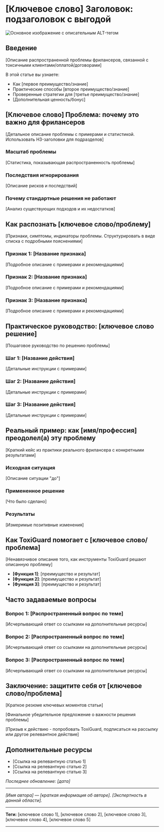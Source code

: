 # [Ключевое слово] Заголовок: подзаголовок с выгодой

![Основное изображение с описательным ALT-тегом](/path/to/image.jpg)

## Введение

[Описание распространенной проблемы фрилансеров, связанной с токсичными клиентами/оплатой/договорами]

В этой статье вы узнаете:
- Как [первое преимущество/знание]
- Практические способы [второе преимущество/знание]
- Проверенные стратегии для [третье преимущество/знание]
- [Дополнительная ценность/бонус]

## [Ключевое слово] Проблема: почему это важно для фрилансеров

[Детальное описание проблемы с примерами и статистикой. Использовать H3-заголовки для подразделов]

### Масштаб проблемы

[Статистика, показывающая распространенность проблемы]

### Последствия игнорирования

[Описание рисков и последствий]

### Почему стандартные решения не работают

[Анализ существующих подходов и их недостатков]

## Как распознать [ключевое слово/проблему]

[Признаки, симптомы, индикаторы проблемы. Структурировать в виде списка с подробными пояснениями]

### Признак 1: [Название признака]

[Подробное описание с примерами и рекомендациями]

### Признак 2: [Название признака]

[Подробное описание с примерами и рекомендациями]

### Признак 3: [Название признака]

[Подробное описание с примерами и рекомендациями]

## Практическое руководство: [ключевое слово решение]

[Пошаговое руководство по решению проблемы]

### Шаг 1: [Название действия]

[Детальные инструкции с примерами]

### Шаг 2: [Название действия]

[Детальные инструкции с примерами]

### Шаг 3: [Название действия]

[Детальные инструкции с примерами]

## Реальный пример: как [имя/профессия] преодолел(а) эту проблему

[Краткий кейс из практики реального фрилансера с конкретными результатами]

### Исходная ситуация

[Описание ситуации "до"]

### Примененное решение

[Что было сделано]

### Результаты

[Измеримые позитивные изменения]

## Как ToxiGuard помогает с [ключевое слово/проблема]

[Ненавязчивое описание того, как инструменты ToxiGuard решают описанную проблему]

- **[Функция 1]**: [преимущество и результат]
- **[Функция 2]**: [преимущество и результат]
- **[Функция 3]**: [преимущество и результат]

## Часто задаваемые вопросы

### Вопрос 1: [Распространенный вопрос по теме]

[Исчерпывающий ответ со ссылками на дополнительные ресурсы]

### Вопрос 2: [Распространенный вопрос по теме]

[Исчерпывающий ответ со ссылками на дополнительные ресурсы]

### Вопрос 3: [Распространенный вопрос по теме]

[Исчерпывающий ответ со ссылками на дополнительные ресурсы]

## Заключение: защитите себя от [ключевое слово/проблема]

[Краткое резюме ключевых моментов статьи]

[Финальное убедительное предложение о важности решения проблемы]

[Призыв к действию - попробовать ToxiGuard, подписаться на рассылку или другое релевантное действие]

## Дополнительные ресурсы

- [Ссылка на релевантную статью 1]
- [Ссылка на релевантную статью 2]
- [Ссылка на релевантную статью 3]

*Последнее обновление: [дата]*

---

*[Имя автора] — [краткая информация об авторе]. [Экспертность в данной области].*

---

**Теги:** [ключевое слово 1], [ключевое слово 2], [ключевое слово 3], [ключевое слово 4], [ключевое слово 5]

---

<!-- Структурированные данные для SEO -->
<script type="application/ld+json">
{
  "@context": "https://schema.org",
  "@type": "BlogPosting",
  "headline": "[Полный заголовок статьи]",
  "description": "[Мета-описание]",
  "image": "[URL изображения]",
  "author": {
    "@type": "Person",
    "name": "[Имя автора]"
  },
  "publisher": {
    "@type": "Organization",
    "name": "ToxiGuard",
    "logo": {
      "@type": "ImageObject",
      "url": "[URL логотипа]"
    }
  },
  "datePublished": "[Дата публикации в формате ISO]",
  "dateModified": "[Дата обновления в формате ISO]",
  "mainEntityOfPage": {
    "@type": "WebPage",
    "@id": "[URL статьи]"
  },
  "keywords": "[ключевое слово 1], [ключевое слово 2], [ключевое слово 3]"
}
</script>

<!-- FAQ Schema -->
<script type="application/ld+json">
{
  "@context": "https://schema.org",
  "@type": "FAQPage",
  "mainEntity": [
    {
      "@type": "Question",
      "name": "[Вопрос 1]",
      "acceptedAnswer": {
        "@type": "Answer",
        "text": "[Ответ 1]"
      }
    },
    {
      "@type": "Question",
      "name": "[Вопрос 2]",
      "acceptedAnswer": {
        "@type": "Answer",
        "text": "[Ответ 2]"
      }
    },
    {
      "@type": "Question",
      "name": "[Вопрос 3]",
      "acceptedAnswer": {
        "@type": "Answer",
        "text": "[Ответ 3]"
      }
    }
  ]
}
</script> 